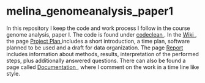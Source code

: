 # melina_genomeanalysis_paper1
In this repository I keep the code and work process I follow in the course genome analysis, paper I.
The code is found under <a href ="https://github.com/meli123meli/melina_genomeanalysis_paper1/tree/main/codeclean"> codeclean </a>. In the <a href ="https://github.com/meli123meli/melina_genomeanalysis_paper1/wiki"> Wiki </a>, the page <a href ="https://github.com/meli123meli/melina_genomeanalysis_paper1/wiki/Project-Plan"> Project Plan </a> includes a short introduction, a time plan, software planned to be used and a draft for data organization. The page <a href="https://github.com/meli123meli/melina_genomeanalysis_paper1/wiki/Report"> Report </a> includes information about methods, results, interpretation of the performed steps, plus additionally answered questions. There can also be found a page called <a href="https://github.com/meli123meli/melina_genomeanalysis_paper1/wiki/Documentation"> Documentation </a>, where I comment on the work in a time line like style. 
